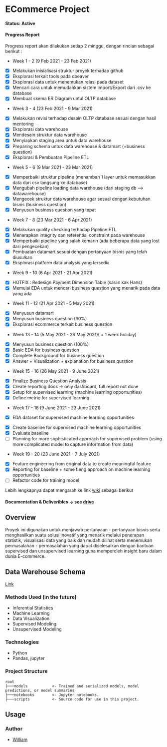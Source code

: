 # ECommerce Project

#### Status: Active
#### Progress Report 
Progress report akan dilakukan setiap 2 minggu, dengan rincian sebagai berikut : 
* Week 1 - 2 (9 Feb 2021 - 23 Feb 2021)
- [x] Melakukan inisialisasi struktur proyek terhadap github
- [x] Eksplorasi terkait tools pada dbeaver 
- [x] Eksplorasi data untuk menemukan relasi pada dataset
- [x] Mencari cara untuk memudahkan sistem Import/Export dari .csv ke database
- [x] Membuat skema ER Diagram untul OLTP database

* Week 3 - 4 (23 Feb 2021 - 9 Mar 2021)
- [x] Melakukan revisi terhadap desain OLTP database sesuai dengan hasil mentoring
- [x] Eksplorasi data warehouse
- [x] Mendesain struktur data warehouse
- [x] Menyiapkan staging area untuk data warehouse
- [x] Preparing schema untuk data warehouse & datamart (+business question)
- [x] Eksplorasi & Pembuatan Pipeline ETL

* Week 5 - 6 (9 Mar 2021 - 23 Mar 2021)
- [x] Memperbaiki struktur pipeline (menambah 1 layer untuk memasukkan data dari csv langsung ke database)
- [x] Mengubah pipeline loading data warehouse (dari staging db --> datawarehouse)
- [x] Mengecek struktur data warehouse agar sesuai dengan kebutuhan bisnis (business question)
- [x] Menyusun business question yang tepat 

* Week 7 - 8 (23 Mar 2021 - 6 Apr 2021)
- [x] Melakukan quality checking terhadap Pipeline ETL
- [x] Menerapkan integrity dan referential constraint pada warehouse
- [x] Memperbaiki pipeline yang salah kemarin (ada beberapa data yang lost dari pengecekan)
- [x] Pembuatan datamart sesuai dengan pertanyaan bisnis yang telah diusulkan
- [x] Eksplorasi platform data analysis yang tersedia

* Week 9 - 10 (6 Apr 2021 - 21 Apr 2021)
- [x] HOTFIX : Redesign Payment Dimension Table (saran kak Hans)
- [x] Memulai EDA untuk mencari business question yang menarik pada data yang ada

* Week 11 - 12 (21 Apr 2021 - 5 May 2021)
- [x] Menyusun datamart
- [x] Menyusun business question (60%)
- [x] Eksplorasi ecommerce terkait business question

* Week 13 - 14 (5 May 2021 - 26 May 2021)( + 1 week holiday)
- [x] Menyusun business question (100%)
- [x] Basic EDA for business question
- [x] Complete Background for business question
- [x] Answer + Visualization + explanation for business qurstion

* Week 15 - 16 (26 May 2021 - 9 June 2021)
- [x] Finalize Business Question Analysis
- [x] Create reporting docs -> only dashboard, full report not done
- [x] Setup for supervised learning (machine learning opportunities)
- [x] Define metric for supervised learning

* Week 17 - 18 (9 June 2021 - 23 June 2021)
* [x] EDA dataset for supervised machine learning opportunities
- [x] Create baseline for supervised machine learning opportunities
- [x] Evaluate baseline 
- [ ] Planning for more sophisticated approach for supervised problem (using more complicated model to capture information from data)

* Week 19 - 20 (23 June 2021 - 7 July 2021)
- [x] Feature engineering from original data to create meaningful feature
- [x] Reporting for baseline + some f.eng approach on machine learning opportunities
- [ ] Refactor code for training model

Lebih lengkapnya dapat mengarah ke link [wiki](https://github.com/William9923/future-data-ecommerce/wiki) sebagai berikut

#### Documentation & Deliveribles -> see [drive](https://drive.google.com/drive/folders/1EhdzxzMnBAIJyZU9aXpXrXs58gSnTMKU?usp=sharing) 

## Overview
Proyek ini digunakan untuk menjawab pertanyaan - pertanyaan bisnis serta menghasilkan suatu solusi inovatif yang menarik melalui penerapan statistik, visualisasi data yang baik dan mudah dilihat serta menemukan permasalahan - permasalahan yang dapat diselesaikan dengan bantuan supervised dan unsupervised learning guna memperoleh insight baru dalam dunia E-commerce.

## Data Warehouse Schema
[Link](https://dbdiagram.io/d/604272d1fcdcb6230b22cecc)

### Methods Used (in the future)
* Inferential Statistics
* Machine Learning
* Data Visualization
* Supervised Modeling
* Unsupervised Modeling

### Technologies
* Python
* Pandas, jupyter

### Project Structure
```
root
├───models           <- Trained and serialized models, model predictions, or model summaries
├───notebooks        <- Jupyter notebooks.
├───scripts          <- Source code for use in this project.
```
## Usage

### Author
* [William](https://william9923.github.io/)

